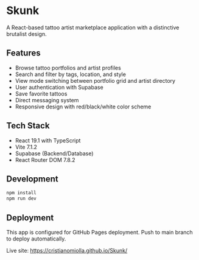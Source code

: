 # Skunk

A React-based tattoo artist marketplace application with a distinctive brutalist design.

## Features

- Browse tattoo portfolios and artist profiles
- Search and filter by tags, location, and style
- View mode switching between portfolio grid and artist directory
- User authentication with Supabase
- Save favorite tattoos
- Direct messaging system
- Responsive design with red/black/white color scheme

## Tech Stack

- React 19.1 with TypeScript
- Vite 7.1.2
- Supabase (Backend/Database)
- React Router DOM 7.8.2

## Development

```bash
npm install
npm run dev
```

## Deployment

This app is configured for GitHub Pages deployment. Push to main branch to deploy automatically.

Live site: https://cristianomiolla.github.io/Skunk/
